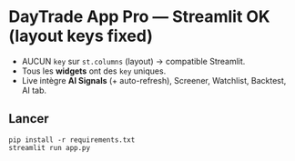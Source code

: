 # DayTrade App Pro — Streamlit OK (layout keys fixed)

- AUCUN `key` sur `st.columns` (layout) → compatible Streamlit.
- Tous les **widgets** ont des `key` uniques.
- Live intègre **AI Signals** (+ auto-refresh), Screener, Watchlist, Backtest, AI tab.

## Lancer
```
pip install -r requirements.txt
streamlit run app.py
```
